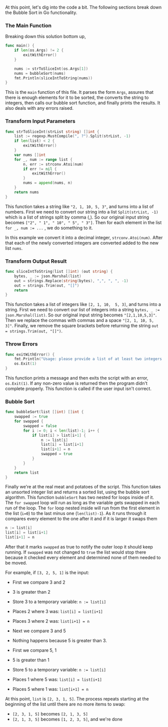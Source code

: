 At this point, let's dig into the code a bit. The following sections break
down the Bubble Sort in Go functionality.

### The Main Function

Breaking down this solution bottom up,

```go
func main() {
    if len(os.Args) != 2 {
        exitWithError()
    }

    nums := strToSliceInt(os.Args[1])
    nums = bubbleSort(nums)
    fmt.Println(sliceIntToString(nums))
}
```
This is the `main` function of this file. It parses the form `Args`, assures that there is enough elements for it to be sorted, the converts the string to integers, then calls our bubble sort function, and finally prints the results.
It also deals with any errors raised.

### Transform Input Parameters

```go
func strToSliceInt(strList string) []int {
    list := regexp.MustCompile(", ?").Split(strList, -1)
    if len(list) < 2 {
        exitWithError()
    }
    var nums []int
    for _, num := range list {
        n, err := strconv.Atoi(num)
        if err != nil {
            exitWithError()
        }
        nums = append(nums, n)
    }
    return nums
}
```

This function takes a string like `"2, 1, 10, 5, 3"`, and turns into a list of numbers.
First we need to convert our string into a
list `Split(strList, -1)` which is a list of strings split by comma (,). So our
original input string becomes `["2", " 1", " 10", " 5", " 3"]`.
Then for each element in the list `for _, num := ...` ,  we do something to it.

In this example we convert it into a decimal integer, `strconv.Atoi(num)`. After that each of the newly converted integers are converted added to the new list `nums`.

### Transform Output Result

```go
func sliceIntToString(list []int) (out string) {
    bytes, _ := json.Marshal(list)
    out = strings.Replace(string(bytes), ",", ", ", -1)
    out = strings.Trim(out, "[]")
    return
}
```

This function takes a list of integers like `[2, 1, 10,  5, 3]`, and turns into a string.
First we need to convert our list of integers into a
string `bytes, _ := json.Marshal(list)`. So our
original input string becomes `"[2,1,10,5,3]"`.
Then we replace the commas with commas and a space `"[2, 1, 10, 5, 3]"`. Finally, we remove the square brackets before returning the string `out = strings.Trim(out, "[]")`.


### Throw Errors

```go
func exitWithError() {
    fmt.Println("Usage: please provide a list of at least two integers to sort in the format \"1, 2, 3, 4, 5\"")
    os.Exit(1)
}
```

This function prints a message and then exits the script with an error, `os.Exit(1)`.
If any non-zero value is returned then the program didn't complete properly.
This function is called if the user input isn't correct.

### Bubble Sort

```go
func bubbleSort(list []int) []int {
    swapped := true
    for swapped {
        swapped = false
        for i := 0; i < len(list)-1; i++ {
            if list[i] > list[i+1] {
                n := list[i]
                list[i] = list[i+1]
                list[i+1] = n
                swapped = true
            }
        }
    }
    return list
}
```

Finally we're at the real meat and potatoes of the script. This function takes an unsorted integer
list and returns a sorted list, using the bubble sort algorithm. This function `bubbleSort` has two nested for loops inside of it. The `for swapped` loop will run as long as the variable gets swapped in each run of the loop. The `for` loop nested inside will run from the first element in the list (`i=0`) to the last minus one (`len(list)-1`). As it runs through it compares every element to the one after it and if it is larger it swaps them

```go
n := list[i]
list[i] = list[i+1]
list[i+1] = n
```

After that it marks `swapped` as true to notify the outer loop it should keep running. If `swapped` was not changed to `true` the list would stop there because it checked every element and determined none of them needed to be moved.

For example, if `[3, 2, 5, 1]` is the input:

* First we compare 3 and 2
* 3 is greater than 2
* Store 3 to a temporary variable: `n := list[i]`
* Places 2 where 3 was: `list[i] = list[i+1]`
* Places 3 where 2 was: `list[i+1] = n`

* Next we compare 3 and 5
* Nothing happens because 5 is greater than 3.

* First we compare 5, 1
* 5 is greater than 1
* Store 5 to a temporary variable: `n := list[i]`
* Places 1 where 5 was: `list[i] = list[i+1]`
* Places 5 where 1 was: `list[i+1] = n`

At this point, `list` is `[2, 3, 1, 5]`. The process repeats starting at the beginning of the list until there are no more items to swap:

* `[2, 3, 1, 5]` becomes `[2, 1, 3, 5]`
* `[2, 1, 3, 5]` becomes `[1, 2, 3, 5]`, and we're done
